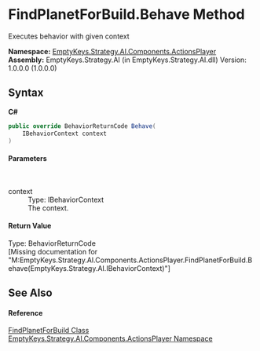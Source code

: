 # FindPlanetForBuild.Behave Method 
 

Executes behavior with given context

**Namespace:**&nbsp;<a href="N_EmptyKeys_Strategy_AI_Components_ActionsPlayer">EmptyKeys.Strategy.AI.Components.ActionsPlayer</a><br />**Assembly:**&nbsp;EmptyKeys.Strategy.AI (in EmptyKeys.Strategy.AI.dll) Version: 1.0.0.0 (1.0.0.0)

## Syntax

**C#**<br />
``` C#
public override BehaviorReturnCode Behave(
	IBehaviorContext context
)
```


#### Parameters
&nbsp;<dl><dt>context</dt><dd>Type: IBehaviorContext<br />The context.</dd></dl>

#### Return Value
Type: BehaviorReturnCode<br />\[Missing <returns> documentation for "M:EmptyKeys.Strategy.AI.Components.ActionsPlayer.FindPlanetForBuild.Behave(EmptyKeys.Strategy.AI.IBehaviorContext)"\]

## See Also


#### Reference
<a href="T_EmptyKeys_Strategy_AI_Components_ActionsPlayer_FindPlanetForBuild">FindPlanetForBuild Class</a><br /><a href="N_EmptyKeys_Strategy_AI_Components_ActionsPlayer">EmptyKeys.Strategy.AI.Components.ActionsPlayer Namespace</a><br />